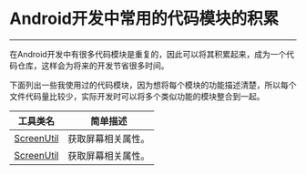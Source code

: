 # Android开发中常用的代码模块的积累
---

在Android开发中有很多代码模块是重复的，因此可以将其积累起来，成为一个代码仓库，这样会为将来的开发节省很多时间。

下面列出一些我使用过的代码模块，因为想将每个模块的功能描述清楚，所以每个文件代码量比较少，实际开发时可以将多个类似功能的模块整合到一起。

工具类名 | 简单描述 
---------------- | ------------- 
[ScreenUtil](categories/ScreenUtil.java) | 获取屏幕相关属性。
[ScreenUtil](categories/ScreenUtil.java) | 获取屏幕相关属性。
